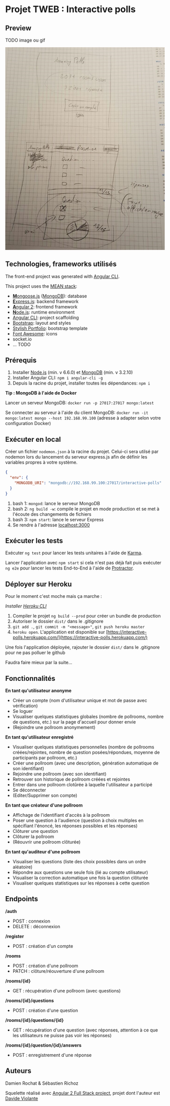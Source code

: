 # Projet TWEB : Interactive polls

## Preview
TODO image ou gif

![alt text](https://github.com/damienrochat/TWEB-Interactive-Polls/blob/master/maquette.jpg "Maquette")

## Technologies, frameworks utilisés
The front-end project was generated with [Angular CLI](https://github.com/angular/angular-cli).
  
This project uses the [MEAN stack](https://en.wikipedia.org/wiki/MEAN_(software_bundle)):
* [**M**ongoose.js](http://www.mongoosejs.com) ([MongoDB](http://www.mongodb.com)): database
* [**E**xpress.js](http://expressjs.com): backend framework
* [**A**ngular 2](https://angular.io): frontend framework
* [**N**ode.js](https://nodejs.org): runtime environment
* [Angular CLI](https://cli.angular.io): project scaffolding
* [Bootstrap](http://www.getbootstrap.com): layout and styles
* [Stylish Portfolio](https://startbootstrap.com/template-overviews/stylish-portfolio/): bootstrap template
* [Font Awesome](http://fontawesome.io): icons
* socket.io
* ... TODO

## Prérequis
1. Installer [Node.js](https://nodejs.org) (min. v 6.6.0) et [MongoDB](http://www.mongodb.com) (min. v 3.2.10)
2. Installer Angular CLI: `npm i angular-cli -g`
3. Depuis la racine du projet, installer toutes les dépendances: `npm i`

**Tip : MongoDB à l'aide de Docker**

Lancer un serveur MongoDB: `docker run -p 27017:27017 mongo:latest`

Se connecter au serveur à l'aide du client MongoDB: `docker run -it mongo:latest mongo --host 192.168.99.100` (adresse à adapter selon votre configuration Docker)

## Exécuter en local

Créer un fichier `nodemon.json` à la racine du projet. Celui-ci sera utilsé par nodemon lors du lancement du serveur express.js afin de définir les variables propres à votre système.

```json
{
  "env": {
    "MONGODB_URI": "mongodb://192.168.99.100:27017/interactive-polls"
  }
}
```

1. bash 1: `mongod`: lance le serveur MongoDB
2. bash 2: `ng build -w`: compile le projet en mode production et se met à l'écoute des changements de fichiers
3. bash 3: `npm start`: lance le serveur Express
4. Se rendre à l'adresse [localhost:3000](http://localhost:3000)

## Exécuter les tests

Exécuter `ng test` pour lancer les tests unitaires à l'aide de [Karma](https://karma-runner.github.io).

Lancer l'application avec `npm start` si cela n'est pas déjà fait puis exécuter `ng e2e` pour lancer les tests End-to-End à l'aide de [Protractor](http://www.protractortest.org/). 

## Déployer sur Heroku
Pour le moment c'est moche mais ça marche :

*Installer [Heroku CLI](https://devcenter.heroku.com/articles/heroku-command-line#download-and-install)*

1. Compiler le projet `ng build --prod` pour créer un bundle de production
2. Autoriser le dossier `dist/` dans le .gitignore
3. `git add .`, `git commit -m "<message>"`, `git push heroku master`
4. `heroku open`. L'application est disponible sur [https://interactive-polls.herokuapp.com/](https://interactive-polls.herokuapp.com/)

Une fois l'application déployée, rajouter le dossier `dist/` dans le .gitignore pour ne pas polluer le github

Faudra faire mieux par la suite...

## Fonctionnalités

**En tant qu'utilisateur anonyme**

- Créer un compte (nom d'utilisateur unique et mot de passe avec vérification)
- Se loguer
- Visualiser quelques statistiques globales (nombre de pollrooms, nombre de questions, etc.) sur la page d'accueil pour donner envie
- (Rejoindre une pollroom anonymement)

**En tant qu'utilisateur enregistré**

- Visualiser quelques statistiques personnelles (nombre de pollrooms créées/rejointes, nombre de question posées/répondues, moyenne de participants par pollroom, etc.)
- Créer une pollroom (avec une description, génération automatique de son identifiant)
- Rejoindre une pollroom (avec son identifiant)
- Retrouver son historique de pollroom créées et rejointes
- Entrer dans une pollroom clotûrée à laquelle l'utilisateur a participé
- Se déconnecter
- (Editer/Supprimer son compte)

**En tant que créateur d'une pollroom**

- Affichage de l'identifiant d'accès à la pollroom
- Poser une question à l'audience (question à choix multiples en spécifiant l'énoncé, les réponses possibles et les réponses)
- Clôturer une question
- Clôturer la pollroom
- (Réouvrir une pollroom clôturée)

**En tant qu'auditeur d'une pollroom**

- Visualiser les questions (liste des choix possibles dans un ordre aléatoire)
- Répondre aux questions une seule fois (lié au compte utilisateur)
- Visualiser la correction automatique une fois la question clôturée
- Visualiser quelques statistiques sur les réponses à cette question

## Endpoints

**/auth**

- POST : connexion
- DELETE : déconnexion

**/register**

- POST : création d'un compte

**/rooms**

- POST : création d'une pollroom
- PATCH : clôture/réouverture d'une pollroom

**/rooms/{id}**

- GET : récupération d'une pollroom (avec questions)

**/rooms/{id}/questions**

- POST : création d'une question

**/rooms/{id}/questions/{id}**

- GET : récupération d'une question (avec réponses, attention à ce que les utilisateurs ne puisse pas voir les réponses)

**/rooms/{id}/question/{id}/answers**

- POST : enregistrement d'une réponse

## Auteurs

Damien Rochat & Sébastien Richoz

Squelette réalisé avec [Angular 2 Full Stack project](https://david-dm.org/DavideViolante/Angular2-Full-Stack), projet dont l'auteur est [Davide Violante](https://github.com/DavideViolante)
